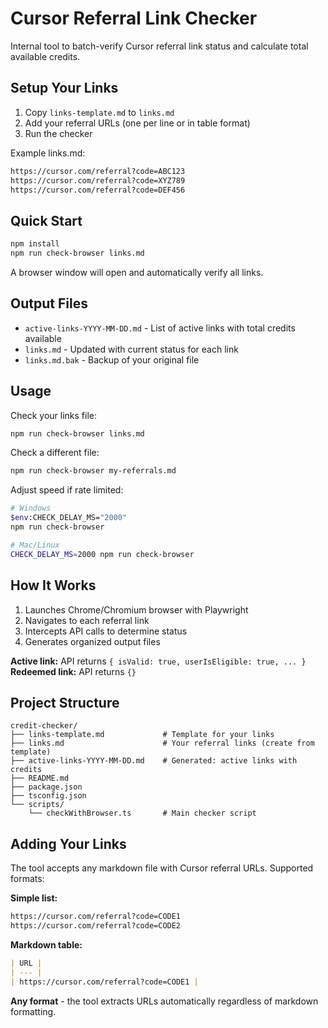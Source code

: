# Cursor Referral Link Checker

Internal tool to batch-verify Cursor referral link status and calculate total available credits.

## Setup Your Links

1. Copy `links-template.md` to `links.md`
2. Add your referral URLs (one per line or in table format)
3. Run the checker

Example links.md:
```markdown
https://cursor.com/referral?code=ABC123
https://cursor.com/referral?code=XYZ789
https://cursor.com/referral?code=DEF456
```

## Quick Start

```bash
npm install
npm run check-browser links.md
```

A browser window will open and automatically verify all links.

## Output Files

- `active-links-YYYY-MM-DD.md` - List of active links with total credits available
- `links.md` - Updated with current status for each link
- `links.md.bak` - Backup of your original file

## Usage

Check your links file:
```bash
npm run check-browser links.md
```

Check a different file:
```bash
npm run check-browser my-referrals.md
```

Adjust speed if rate limited:
```bash
# Windows
$env:CHECK_DELAY_MS="2000"
npm run check-browser

# Mac/Linux
CHECK_DELAY_MS=2000 npm run check-browser
```

## How It Works

1. Launches Chrome/Chromium browser with Playwright
2. Navigates to each referral link
3. Intercepts API calls to determine status
4. Generates organized output files

**Active link:** API returns `{ isValid: true, userIsEligible: true, ... }`  
**Redeemed link:** API returns `{}`

## Project Structure

```
credit-checker/
├── links-template.md             # Template for your links
├── links.md                      # Your referral links (create from template)
├── active-links-YYYY-MM-DD.md    # Generated: active links with credits
├── README.md
├── package.json
├── tsconfig.json
└── scripts/
    └── checkWithBrowser.ts       # Main checker script
```

## Adding Your Links

The tool accepts any markdown file with Cursor referral URLs. Supported formats:

**Simple list:**
```markdown
https://cursor.com/referral?code=CODE1
https://cursor.com/referral?code=CODE2
```

**Markdown table:**
```markdown
| URL |
| --- |
| https://cursor.com/referral?code=CODE1 |
```

**Any format** - the tool extracts URLs automatically regardless of markdown formatting.
